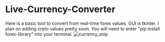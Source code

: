 # Live-Currency-Converter
Here is a basic tool to convert from real-time forex values. GUI is tkinter. I plan on adding crpto values pretty soon. 
You will need to enter "pip install forex-library" into your terminal.
![currency_snip](https://user-images.githubusercontent.com/33492534/142279339-00d61dcf-f628-4848-ba8e-4ecb29a367e7.JPG)


